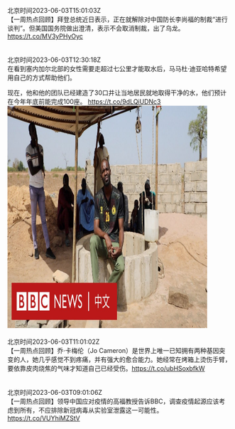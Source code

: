 北京时间2023-06-03T15:01:03Z<br>【一周热点回顾】拜登总统近日表示，正在就解除对中国防长李尚福的制裁“进行谈判”。但美国国务院做出澄清，表示不会取消制裁，出了乌龙。https://t.co/MV3yPHyOyc<br><br><br>北京时间2023-06-03T12:30:18Z<br>在看到塞内加尔北部的女性需要走超过七公里才能取水后，马马杜·迪亚哈特希望用自己的方式帮助他们。

现在，他和他的团队已经建造了30口井让当地居民就地取得干净的水，他们预计在今年年底前能完成100座。 https://t.co/9dLQiUDNc3<br><img src='/temp/video/2023/t-Month-6/w-Day-03/bbcchinese/1664851983361277952_0.jpg' width='450' height='500'><br><br>北京时间2023-06-03T11:01:02Z<br>【一周热点回顾】乔·卡梅伦（Jo Cameron）是世界上唯一已知拥有两种基因突变的人，她几乎感觉不到疼痛，并有强大的愈合能力。她经常在烤箱上烫伤手臂，要依靠皮肉烧焦的气味才知道自己已经受伤。https://t.co/ubHSoxbfkW<br><br><br>北京时间2023-06-03T09:01:06Z<br>【一周热点回顾】领导中国应对疫情的高福教授告诉BBC，调查疫情起源应该考虑到所有，不应排除新冠病毒从实验室泄露这一可能性。
https://t.co/VUYhiMZStV<br><br><br>